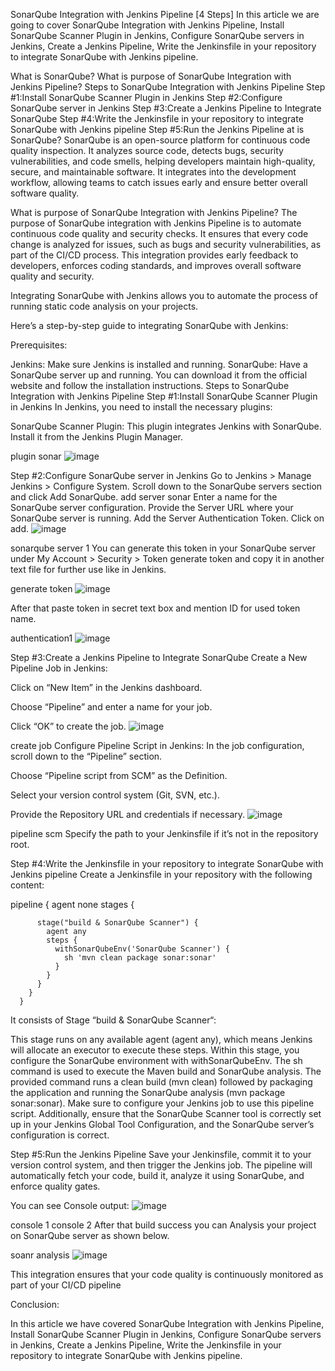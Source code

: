 SonarQube Integration with Jenkins Pipeline [4 Steps]
In this article we are going to cover SonarQube Integration with Jenkins Pipeline, Install SonarQube Scanner Plugin in Jenkins, Configure SonarQube servers in Jenkins, Create a Jenkins Pipeline, Write the Jenkinsfile in your repository to integrate SonarQube with Jenkins pipeline.

What is SonarQube?
What is purpose of SonarQube Integration with Jenkins Pipeline?
Steps to SonarQube Integration with Jenkins Pipeline
Step #1:Install SonarQube Scanner Plugin in Jenkins
Step #2:Configure SonarQube server in Jenkins
Step #3:Create a Jenkins Pipeline to Integrate SonarQube
Step #4:Write the Jenkinsfile in your repository to integrate SonarQube with Jenkins pipeline
Step #5:Run the Jenkins Pipeline
at is SonarQube?
SonarQube is an open-source platform for continuous code quality inspection. It analyzes source code, detects bugs, security vulnerabilities, and code smells, helping developers maintain high-quality, secure, and maintainable software. It integrates into the development workflow, allowing teams to catch issues early and ensure better overall software quality.

What is purpose of SonarQube Integration with Jenkins Pipeline?
The purpose of SonarQube integration with Jenkins Pipeline is to automate continuous code quality and security checks. It ensures that every code change is analyzed for issues, such as bugs and security vulnerabilities, as part of the CI/CD process. This integration provides early feedback to developers, enforces coding standards, and improves overall software quality and security.

Integrating SonarQube with Jenkins allows you to automate the process of running static code analysis on your projects.

Here’s a step-by-step guide to integrating SonarQube with Jenkins:

Prerequisites:

Jenkins: Make sure Jenkins is installed and running.
SonarQube: Have a SonarQube server up and running. You can download it from the official website and follow the installation instructions.
Steps to SonarQube Integration with Jenkins Pipeline
Step #1:Install SonarQube Scanner Plugin in Jenkins
In Jenkins, you need to install the necessary plugins:

SonarQube Scanner Plugin: This plugin integrates Jenkins with SonarQube. Install it from the Jenkins Plugin Manager.

plugin sonar
![image](https://github.com/user-attachments/assets/c89e43a9-8eae-4eba-86f2-a6d56471adf1)

Step #2:Configure SonarQube server in Jenkins
Go to Jenkins > Manage Jenkins > Configure System.
Scroll down to the SonarQube servers section and click Add SonarQube.
add server sonar
Enter a name for the SonarQube server configuration.
Provide the Server URL where your SonarQube server is running.
Add the Server Authentication Token. Click on add.
![image](https://github.com/user-attachments/assets/8d488078-ecc6-4e91-a68c-a5679fe2048a)

sonarqube server 1
You can generate this token in your SonarQube server under My Account > Security > Token generate token and copy it in another text file for further use like in Jenkins.

generate token
![image](https://github.com/user-attachments/assets/83ed045f-5ca7-41c3-bdd7-451a013b9bfc)

After that paste token in secret text box and mention ID for used token name.

authentication1
![image](https://github.com/user-attachments/assets/52f1dc77-a8ae-45d7-b98d-e6172dfb43a9)

Step #3:Create a Jenkins Pipeline to Integrate SonarQube
Create a New Pipeline Job in Jenkins:

Click on “New Item” in the Jenkins dashboard.

Choose “Pipeline” and enter a name for your job.

Click “OK” to create the job.
![image](https://github.com/user-attachments/assets/c5d9a68a-ba1f-49fe-8eb7-52bd2ee13570)


create job
Configure Pipeline Script in Jenkins:
In the job configuration, scroll down to the “Pipeline” section.

Choose “Pipeline script from  SCM” as the Definition.

Select your version control system (Git, SVN, etc.).

Provide the Repository URL and credentials if necessary.
![image](https://github.com/user-attachments/assets/06381522-e1f5-4ad6-8b62-22ace903258a)


pipeline scm
Specify the path to your Jenkinsfile if it’s not in the repository root.

Step #4:Write the Jenkinsfile in your repository to integrate SonarQube with Jenkins pipeline
Create a Jenkinsfile in your repository with the following content:

pipeline {
        agent none
        stages {
         
          stage("build & SonarQube Scanner") {
            agent any
            steps {
              withSonarQubeEnv('SonarQube Scanner') {
                sh 'mvn clean package sonar:sonar'
              }
            }
          }
        }
      }
It consists of Stage “build & SonarQube Scanner“:

This stage runs on any available agent (agent any), which means Jenkins will allocate an executor to execute these steps.
Within this stage, you configure the SonarQube environment with withSonarQubeEnv.
The sh command is used to execute the Maven build and SonarQube analysis. The provided command runs a clean build (mvn clean) followed by packaging the application and running the SonarQube analysis (mvn package sonar:sonar).
Make sure to configure your Jenkins job to use this pipeline script. Additionally, ensure that the SonarQube Scanner tool is correctly set up in your Jenkins Global Tool Configuration, and the SonarQube server’s configuration is correct.

Step #5:Run the Jenkins Pipeline
Save your Jenkinsfile, commit it to your version control system, and then trigger the Jenkins job. The pipeline will automatically fetch your code, build it, analyze it using SonarQube, and enforce quality gates.

You can see Console output:
![image](https://github.com/user-attachments/assets/2a87990c-79a5-4179-a8f1-a0788404def8)


console 1
console 2
After that build success you can Analysis your project on SonarQube server as shown below.

soanr analysis
![image](https://github.com/user-attachments/assets/73d86164-e0d8-4510-9ce4-72c17993d2e8)

This integration ensures that your code quality is continuously monitored as part of your CI/CD pipeline

Conclusion:

In this article we have covered SonarQube Integration with Jenkins Pipeline, Install SonarQube Scanner Plugin in Jenkins, Configure SonarQube servers in Jenkins, Create a Jenkins Pipeline, Write the Jenkinsfile in your repository to integrate SonarQube with Jenkins pipeline.

